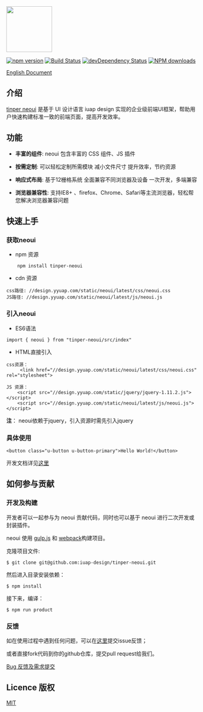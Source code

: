 <img src="http://tinper.org/assets/images/neouik.png" width="120" style="max-width:100%;"/>


[![npm version](https://img.shields.io/npm/v/tinper-neoui.svg)](https://www.npmjs.com/package/tinper-neoui)
[![Build Status](https://img.shields.io/travis/iuap-design/tinper-neoui/master.svg)](https://travis-ci.org/iuap-design/neoui)
[![devDependency Status](https://img.shields.io/david/dev/iuap-design/tinper-neoui.svg)](https://david-dm.org/iuap-design/tinper-neoui#info=devDependencies)
[![NPM downloads](http://img.shields.io/npm/dm/tinper-neoui.svg?style=flat)](https://npmjs.org/package/tinper-neoui)


[English Document](./README.md)
##  介绍
[tinper neoui](http://tinper.org/dist/neoui/index.html) 是基于 UI 设计语言 iuap design 实现的企业级前端UI框架，帮助用户快速构建标准一致的前端页面，提高开发效率。

## 功能

- **丰富的组件**: neoui 包含丰富的 CSS 组件、JS 插件

- **按需定制**: 可以轻松定制所需模块 减小文件尺寸 提升效率，节约资源

- **响应式布局**: 基于12栅格系统 全面兼容不同浏览器及设备 一次开发，多端兼容
- **浏览器兼容性**: 支持IE8+ 、firefox、Chrome、Safari等主流浏览器，轻松帮您解决浏览器兼容问题 

## 快速上手
### 获取neoui
* npm 资源
```
	npm install tinper-neoui
```

* cdn 资源
```
css路径: //design.yyuap.com/static/neoui/latest/css/neoui.css
JS路径: //design.yyuap.com/static/neoui/latest/js/neoui.js
```
### 引入neoui
- ES6语法
```
import { neoui } from "tinper-neoui/src/index"

```
* HTML直接引入

```
css资源：
	 <link href="//design.yyuap.com/static/neoui/latest/css/neoui.css" rel="stylesheet">

JS 资源：
	<script src="//design.yyuap.com/static/jquery/jquery-1.11.2.js"></script>
    <script src="//design.yyuap.com/static/neoui/latest/js/neoui.js"></script>
```
**注**： neoui依赖于jquery，引入资源时需先引入jquery

### 具体使用
```
<button class="u-button u-button-primary">Hello World!</button>
```
开发文档详见[这里](http://tinper.org/dist/neoui/global/README.html)

## 如何参与贡献

### 开发及构建

开发者可以一起参与为 neoui 贡献代码，同时也可以基于 neoui 进行二次开发或封装插件。


neoui 使用 [gulp.js](http://gulpjs.com/) 和 [webpack](https://webpack.github.io/)构建项目。

克隆项目文件:

```
$ git clone git@github.com:iuap-design/tinper-neoui.git
```

然后进入目录安装依赖：

```
$ npm install
```

接下来，编译：

```
$ npm run product
```

### 反馈
如在使用过程中遇到任何问题，可以在[这里](https://github.com/iuap-design/tinper-neoui/issues)提交issue反馈；

或者直接fork代码到你的github仓库，提交pull request给我们。


[Bug 反馈及需求提交](CONTRIBUTING.md)


## Licence 版权

[MIT](./LICENSE)
